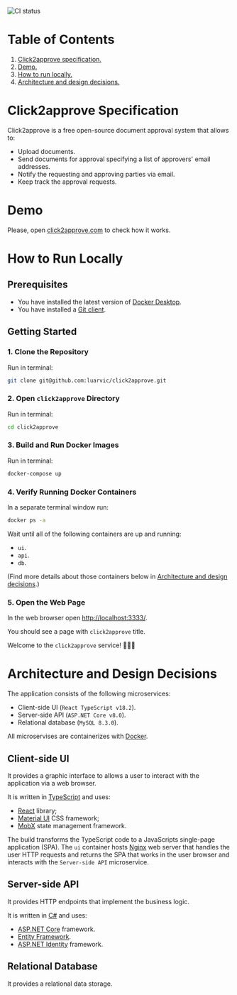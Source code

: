 ![CI status](https://github.com/luarvic/click2approve/actions/workflows/ci.yml/badge.svg)

# Table of Contents

1. [Click2approve specification.](#click2approve-specification)
2. [Demo.](#demo)
3. [How to run locally.](#how-to-run-locally)
4. [Architecture and design decisions.](#architecture-and-design-decisions)

# Click2approve Specification

Click2approve is a free open-source document approval system that allows to:

- Upload documents.
- Send documents for approval specifying a list of approvers' email addresses.
- Notify the requesting and approving parties via email.
- Keep track the approval requests.

# Demo

Please, open [click2approve.com](https://click2approve.com/) to check how it works.

# How to Run Locally

## Prerequisites

- You have installed the latest version of [Docker Desktop](https://docs.docker.com/get-docker/).
- You have installed a [Git client](https://git-scm.com/downloads).

## Getting Started

### 1. Clone the Repository

Run in terminal:

```bash
git clone git@github.com:luarvic/click2approve.git
```

### 2. Open `click2approve` Directory

Run in terminal:

```bash
cd click2approve
```

### 3. Build and Run Docker Images

Run in terminal:

```bash
docker-compose up
```

### 4. Verify Running Docker Containers

In a separate terminal window run:

```bash
docker ps -a
```

Wait until all of the following containers are up and running:

- `ui`.
- `api`.
- `db`.

(Find more details about those containers below in [Architecture and design decisions](#architecture-and-design-decisions).)

### 5. Open the Web Page

In the web browser open [http://localhost:3333/](http://localhost:3333/).

You should see a page with `click2approve` title.

Welcome to the `click2approve` service! 🎉🎉🎉

# Architecture and Design Decisions

The application consists of the following microservices:

- Client-side UI (`React TypeScript v18.2`).
- Server-side API (`ASP.NET Core v8.0`).
- Relational database (`MySQL 8.3.0`).

All microservises are containerizes with [Docker](https://docs.docker.com/).

## Client-side UI

It provides a graphic interface to allows a user to interact with the application via a web browser.

It is written in [TypeScript](https://www.typescriptlang.org/) and uses:

- [React](https://react.dev/) library;
- [Material UI](https://mui.com/material-ui/) CSS framework;
- [MobX](https://mobx.js.org/react-integration.html) state management framework.

The build transforms the TypeScript code to a JavaScripts single-page application (SPA). The `ui` container hosts [Nginx](https://www.nginx.com/) web server that handles the user HTTP requests and returns the SPA that works in the user browser and interacts with the `Server-side API` microservice.

## Server-side API

It provides HTTP endpoints that implement the business logic.

It is written in [C#](https://learn.microsoft.com/en-us/dotnet/csharp/tour-of-csharp/) and uses:

- [ASP.NET Core](https://dotnet.microsoft.com/en-us/apps/aspnet) framework.
- [Entity Framework](https://learn.microsoft.com/en-us/ef/).
- [ASP.NET Identity](https://learn.microsoft.com/en-us/aspnet/core/security/authentication/identity) framework.

## Relational Database

It provides a relational data storage.
